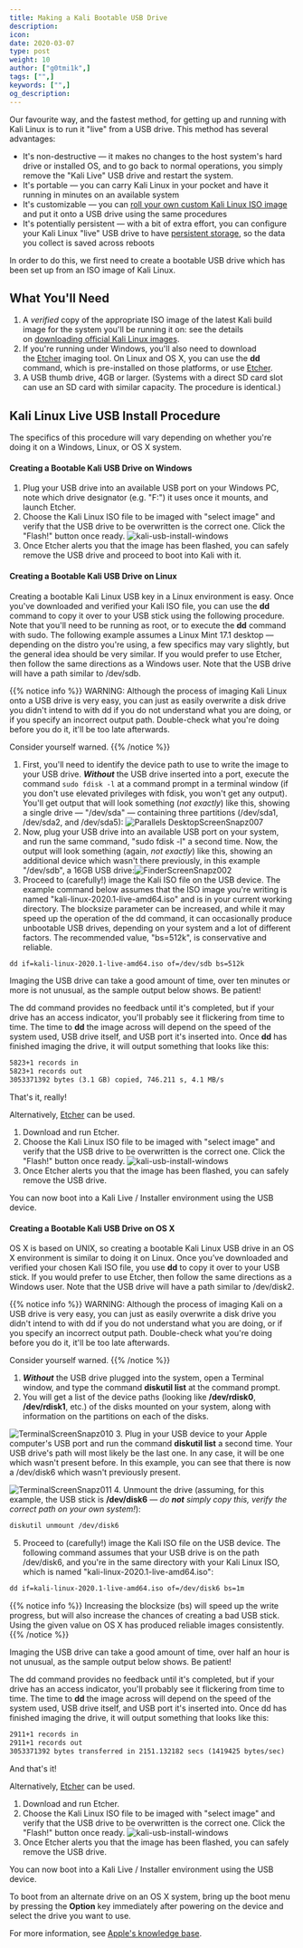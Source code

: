```yaml
---
title: Making a Kali Bootable USB Drive
description:
icon:
date: 2020-03-07
type: post
weight: 10
author: ["g0tmi1k",]
tags: ["",]
keywords: ["",]
og_description:
---
```


Our favourite way, and the fastest method, for getting up and running with Kali Linux is to run it "live" from a USB drive. This method has several advantages:

* It's non-destructive — it makes no changes to the host system's hard drive or installed OS, and to go back to normal operations, you simply remove the "Kali Live" USB drive and restart the system.
* It's portable — you can carry Kali Linux in your pocket and have it running in minutes on an available system
* It's customizable — you can [roll your own custom Kali Linux ISO image](/docs/development/live-build-a-custom-kali-iso/) and put it onto a USB drive using the same procedures
* It's potentially persistent — with a bit of extra effort, you can configure your Kali Linux "live" USB drive to have [persistent storage](/docs/usb/kali-linux-live-usb-persistence/), so the data you collect is saved across reboots

In order to do this, we first need to create a bootable USB drive which has been set up from an ISO image of Kali Linux.

## What You'll Need

1. A _verified_ copy of the appropriate ISO image of the latest Kali build image for the system you'll be running it on: see the details on [downloading official Kali Linux images](/docs/introduction/download-official-kali-linux-images/).
2. If you're running under Windows, you'll also need to download the [Etcher](https://www.balena.io/etcher/) imaging tool. On Linux and OS X, you can use the **dd** command, which is pre-installed on those platforms, or use [Etcher](https://www.balena.io/etcher/).
3. A USB thumb drive, 4GB or larger. (Systems with a direct SD card slot can use an SD card with similar capacity. The procedure is identical.)

## Kali Linux Live USB Install Procedure

The specifics of this procedure will vary depending on whether you're doing it on a Windows, Linux, or OS X system.

#### Creating a Bootable Kali USB Drive on Windows

1. Plug your USB drive into an available USB port on your Windows PC, note which drive designator (e.g. "F:\") it uses once it mounts, and launch Etcher.
2. Choose the Kali Linux ISO file to be imaged with "select image" and verify that the USB drive to be overwritten is the correct one. Click the "Flash!" button once ready.
![kali-usb-install-windows](kali-usb-install-windows.png)
3. Once Etcher alerts you that the image has been flashed, you can safely remove the USB drive and proceed to boot into Kali with it.

#### Creating a Bootable Kali USB Drive on Linux

Creating a bootable Kali Linux USB key in a Linux environment is easy. Once you've downloaded and verified your Kali ISO file, you can use the **dd** command to copy it over to your USB stick using the following procedure. Note that you'll need to be running as root, or to execute the **dd** command with sudo. The following example assumes a Linux Mint 17.1 desktop — depending on the distro you're using, a few specifics may vary slightly, but the general idea should be very similar. If you would prefer to use Etcher, then follow the same directions as a Windows user. Note that the USB drive will have a path similar to /dev/sdb.

{{% notice info %}}
WARNING: Although the process of imaging Kali Linux onto a USB drive is very easy, you can just as easily overwrite a disk drive you didn't intend to with dd if you do not understand what you are doing, or if you specify an incorrect output path. Double-check what you're doing before you do it, it'll be too late afterwards.

Consider yourself warned.
{{% /notice %}}

1. First, you'll need to identify the device path to use to write the image to your USB drive. **_Without_** the USB drive inserted into a port, execute the command `sudo fdisk -l` at a command prompt in a terminal window (if you don't use elevated privileges with fdisk, you won't get any output). You'll get output that will look something (_not exactly_) like this, showing a single drive — "/dev/sda" — containing three partitions (/dev/sda1, /dev/sda2, and /dev/sda5):
![Parallels DesktopScreenSnapz007](Parallels-DesktopScreenSnapz007.png)
2. Now, plug your USB drive into an available USB port on your system, and run the same command, "sudo fdisk -l" a second time. Now, the output will look something (again, _not exactly_) like this, showing an additional device which wasn't there previously, in this example "/dev/sdb", a 16GB USB drive:![FinderScreenSnapz002](FinderScreenSnapz002.png)
3. Proceed to (carefully!) image the Kali ISO file on the USB device. The example command below assumes that the ISO image you're writing is named "kali-linux-2020.1-live-amd64.iso" and is in your current working directory. The blocksize parameter can be increased, and while it may speed up the operation of the dd command, it can occasionally produce unbootable USB drives, depending on your system and a lot of different factors. The recommended value, "bs=512k", is conservative and reliable.

```markdown
dd if=kali-linux-2020.1-live-amd64.iso of=/dev/sdb bs=512k
```

Imaging the USB drive can take a good amount of time, over ten minutes or more is not unusual, as the sample output below shows. Be patient!

The dd command provides no feedback until it's completed, but if your drive has an access indicator, you'll probably see it flickering from time to time. The time to **dd** the image across will depend on the speed of the system used, USB drive itself, and USB port it's inserted into. Once **dd** has finished imaging the drive, it will output something that looks like this:

```markdown
5823+1 records in
5823+1 records out
3053371392 bytes (3.1 GB) copied, 746.211 s, 4.1 MB/s
```

That's it, really!

Alternatively, [Etcher](https://www.balena.io/etcher/) can be used.

1. Download and run Etcher.
2. Choose the Kali Linux ISO file to be imaged with "select image" and verify that the USB drive to be overwritten is the correct one. Click the "Flash!" button once ready.
![kali-usb-install-windows](kali-usb-install-windows.png)
3. Once Etcher alerts you that the image has been flashed, you can safely remove the USB drive.

You can now boot into a Kali Live / Installer environment using the USB device.

#### Creating a Bootable Kali USB Drive on OS X

OS X is based on UNIX, so creating a bootable Kali Linux USB drive in an OS X environment is similar to doing it on Linux. Once you’ve downloaded and verified your chosen Kali ISO file, you use **dd** to copy it over to your USB stick. If you would prefer to use Etcher, then follow the same directions as a Windows user. Note that the USB drive will have a path similar to /dev/disk2.

{{% notice info %}}
WARNING: Although the process of imaging Kali on a USB drive is very easy, you can just as easily overwrite a disk drive you didn't intend to with dd if you do not understand what you are doing, or if you specify an incorrect output path. Double-check what you're doing before you do it, it'll be too late afterwards.

Consider yourself warned.
{{% /notice %}}

1. **_Without_** the USB drive plugged into the system, open a Terminal window, and type the command **diskutil list** at the command prompt.
2. You will get a list of the device paths (looking like **/dev/rdisk0**, **/dev/rdisk1**, etc.) of the disks mounted on your system, along with information on the partitions on each of the disks.

![TerminalScreenSnapz010](TerminalScreenSnapz010.png)
3. Plug in your USB device to your Apple computer's USB port and run the command **diskutil list** a second time. Your USB drive's path will most likely be the last one. In any case, it will be one which wasn't present before. In this example, you can see that there is now a /dev/disk6 which wasn't previously present.

![TerminalScreenSnapz011](TerminalScreenSnapz011.png)
4. Unmount the drive (assuming, for this example, the USB stick is **/dev/disk6** — _do **not** simply copy this, verify the correct path on your own system!_):

```markdown
diskutil unmount /dev/disk6
```

5. Proceed to (carefully!) image the Kali ISO file on the USB device. The following command assumes that your USB drive is on the path /dev/disk6, and you're in the same directory with your Kali Linux ISO, which is named "kali-linux-2020.1-live-amd64.iso":

```markdown
dd if=kali-linux-2020.1-live-amd64.iso of=/dev/disk6 bs=1m
```

{{% notice info %}}
Increasing the blocksize (bs) will speed up the write progress, but will also increase the chances of creating a bad USB stick. Using the given value on OS X has produced reliable images consistently.
{{% /notice %}}

Imaging the USB drive can take a good amount of time, over half an hour is not unusual, as the sample output below shows. Be patient!

The dd command provides no feedback until it's completed, but if your drive has an access indicator, you'll probably see it flickering from time to time. The time to **dd** the image across will depend on the speed of the system used, USB drive itself, and USB port it's inserted into. Once dd has finished imaging the drive, it will output something that looks like this:

```markdown
2911+1 records in
2911+1 records out
3053371392 bytes transferred in 2151.132182 secs (1419425 bytes/sec)
```

And that's it!

Alternatively, [Etcher](https://www.balena.io/etcher/) can be used.

1. Download and run Etcher.
2. Choose the Kali Linux ISO file to be imaged with "select image" and verify that the USB drive to be overwritten is the correct one. Click the "Flash!" button once ready.
![kali-usb-install-windows](kali-usb-install-windows.png)
3. Once Etcher alerts you that the image has been flashed, you can safely remove the USB drive.

You can now boot into a Kali Live / Installer environment using the USB device.

To boot from an alternate drive on an OS X system, bring up the boot menu by pressing the **Option** key immediately after powering on the device and select the drive you want to use.

For more information, see [Apple's knowledge base](http://support.apple.com/kb/ht1310).
